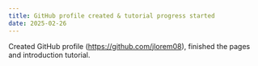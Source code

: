 ```yaml
---
title: GitHub profile created & tutorial progress started
date: 2025-02-26
---
```


Created GitHub profile (https://github.com/jlorem08), finished the pages and introduction tutorial.
